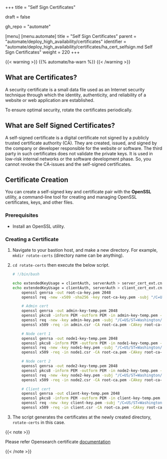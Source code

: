 +++
title = "Self Sign Certificates"

draft = false

gh_repo = "automate"

[menu]
  [menu.automate]
    title = "Self Sign Certificates"
    parent = "automate/deploy_high_availability/certificates"
    identifier = "automate/deploy_high_availability/certificates/ha_cert_selfsign.md Self Sign Certificates"
    weight = 220
+++

{{< warning >}}
{{% automate/ha-warn %}}
{{< /warning >}}

## What are Certificates?

A security certificate is a small data file used as an Internet security technique through which the identity, authenticity, and reliability of a website or web application are established.

To ensure optimal security, rotate the certificates periodically.

## What are Self Signed Certificates?

A self-signed certificate is a digital certificate not signed by a publicly trusted certificate authority (CA). They are created, issued, and signed by the company or developer responsible for the website or software. The third party in such certificates does not validate the private keys. It is used in low-risk internal networks or the software development phase. So, you cannot revoke the CA-issues and the self-signed certificates.

## Certificate Creation

You can create a self-signed key and certificate pair with the **OpenSSL** utility, a command-line tool for creating and managing OpenSSL certificates, keys, and other files.

### Prerequisites

- Install an OpenSSL utility.

### Creating a Certificate

1. Navigate to your bastion host, and make a new directory. For example, `mkdir rotate-certs` (directory name can be anything).

1. `cd rotate-certs` then execute the below script.

    ```bash
    # !/bin/bash

    echo extendedKeyUsage = clientAuth, serverAuth > server_cert_ext.cnf
    echo extendedKeyUsage = clientAuth, serverAuth > client_cert_ext.cnf
        openssl genrsa -out root-ca-key.pem 2048
        openssl req -new -x509 -sha256 -key root-ca-key.pem -subj "/C=US/ST=Washington/L=Seattle/O=Chef Software Inc/CN=progress" -out root-ca.pem -days 1095

        # Admin cert
        openssl genrsa -out admin-key-temp.pem 2048
        openssl pkcs8 -inform PEM -outform PEM -in admin-key-temp.pem -topk8 -nocrypt -v1 PBE-SHA1-3DES -out admin-key.pem
        openssl req -new -key admin-key.pem -subj "/C=US/ST=Washington/L=Seattle/O=Chef Software Inc/CN=chefadmin" -out admin.csr
        openssl x509 -req -in admin.csr -CA root-ca.pem -CAkey root-ca-key.pem -CAcreateserial -sha256 -out admin.pem -days 1095 -extfile server_cert_ext.cnf

        # Node cert 1
        openssl genrsa -out node1-key-temp.pem 2048
        openssl pkcs8 -inform PEM -outform PEM -in node1-key-temp.pem -topk8 -nocrypt -v1 PBE-SHA1-3DES -out node1-key.pem
        openssl req -new -key node1-key.pem -subj "/C=US/ST=Washington/L=Seattle/O=Chef Software Inc/CN=chefnode" -out node1.csr
        openssl x509 -req -in node1.csr -CA root-ca.pem -CAkey root-ca-key.pem -CAcreateserial -sha256 -out node1.pem -days 1095 -extfile client_cert_ext.cnf

        # Node cert 2
        openssl genrsa -out node2-key-temp.pem 2048
        openssl pkcs8 -inform PEM -outform PEM -in node2-key-temp.pem -topk8 -nocrypt -v1 PBE-SHA1-3DES -out node2-key.pem
        openssl req -new -key node2-key.pem -subj "/C=US/ST=Washington/L=Seattle/O=Chef Software Inc/CN=chefnode" -out node2.csr
        openssl x509 -req -in node2.csr -CA root-ca.pem -CAkey root-ca-key.pem -CAcreateserial -sha256 -out node2.pem -days 1095 -extfile client_cert_ext.cnf

        # Client cert
        openssl genrsa -out client-key-temp.pem 2048
        openssl pkcs8 -inform PEM -outform PEM -in client-key-temp.pem -topk8 -nocrypt -v1 PBE-SHA1-3DES -out client-key.pem
        openssl req -new -key client-key.pem -subj "/C=US/ST=Washington/L=Seattle/O=Chef Software Inc/CN=chefclient" -out client.csr
        openssl x509 -req -in client.csr -CA root-ca.pem -CAkey root-ca-key.pem -CAcreateserial -sha256 -out client.pem -days 1095 -extfile client_cert_ext.cnf
    ```

1. The script generates the certificates at the newly created directory, `rotate-certs` in this case.

{{< note >}}

Please refer Opensearch certificate [documentation](https://opensearch.org/docs/1.2/security-plugin/configuration/tls/#x509-pem-certificates-and-pkcs-8-keys)

{{< /note >}}